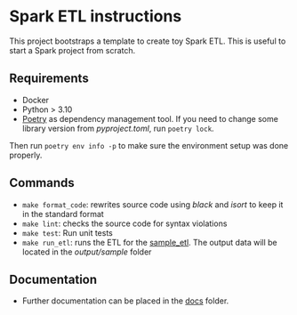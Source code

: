 # Spark ETL instructions

This project bootstraps a template to create toy Spark ETL. This is useful to start a Spark project from scratch.


## Requirements
- Docker
- Python > 3.10
- [Poetry](https://python-poetry.org/) as dependency management tool. If you need to change some library version from *pyproject.toml*, run `poetry lock`.

Then run `poetry env info -p` to make sure the environment setup was done properly.


## Commands
- `make format_code`: rewrites source code using *black* and *isort* to keep it in the standard format
- `make lint`: checks the source code for syntax violations
- `make test`: Run unit tests 
- `make run_etl`: runs the ETL for the [sample_etl](src/sample_task/sample_etl.py). The output data will be located in the *output/sample* folder

## Documentation
- Further documentation can be placed in the [docs](docs/) folder.
